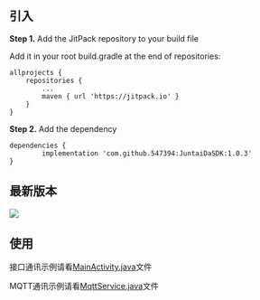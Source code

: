 ## 引入

**Step 1.** Add the JitPack repository to your build file

Add it in your root build.gradle at the end of repositories:


	allprojects {
		repositories {
			...
			maven { url 'https://jitpack.io' }
		}
	}


**Step 2.** Add the dependency


	dependencies {
	        implementation 'com.github.547394:JuntaiDaSDK:1.0.3'
	}


## 最新版本

[![](https://jitpack.io/v/547394/JunTaiDaSDK.svg)](https://jitpack.io/#547394/JunTaiDaSDK)

## 使用

接口通讯示例请看[MainActivity.java](https://github.com/547394/JunTaiDaSDK/blob/495357af25fece6b2123eeae62ee87090a581e4a/app/src/main/java/com/jianxunfuture/juntaida/MainActivity.java)文件

MQTT通讯示例请看[MqttService.java](https://github.com/547394/JunTaiDaSDK/blob/495357af25fece6b2123eeae62ee87090a581e4a/app/src/main/java/com/jianxunfuture/juntaida/MqttService.java)文件
